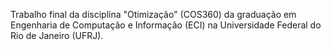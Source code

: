 Trabalho final da disciplina "Otimização" (COS360) da graduação em Engenharia de Computação e Informação (ECI) na Universidade Federal do Rio de Janeiro (UFRJ).
